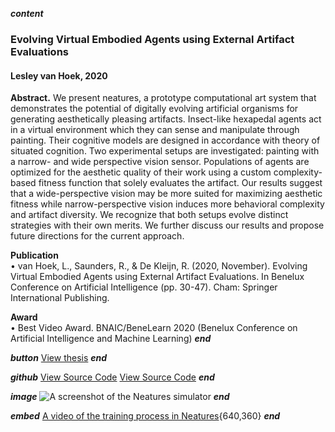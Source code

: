 ___content___
### Evolving Virtual Embodied Agents using External Artifact Evaluations
#### Lesley van Hoek, 2020

**Abstract.** We present neatures, a prototype computational art system that demonstrates the potential of digitally evolving artificial organisms for generating aesthetically pleasing artifacts. Insect-like hexapedal agents act in a virtual environment which they can sense and manipulate through painting. Their cognitive models are designed in accordance with theory of situated cognition. Two experimental setups are investigated: painting with a narrow- and wide perspective vision sensor. Populations of agents are optimized for the aesthetic quality of their work using a custom complexity-based fitness function that solely evaluates the artifact. Our results suggest that a wide-perspective vision may be more suited for maximizing aesthetic fitness while narrow-perspective vision induces more behavioral complexity and artifact diversity. We recognize that both setups evolve distinct strategies with their own merits. We further discuss our results and propose future directions for the current approach.

**Publication**  
• van Hoek, L., Saunders, R., & De Kleijn, R. (2020, November). Evolving Virtual Embodied Agents using External Artifact Evaluations. In Benelux Conference on Artificial Intelligence (pp. 30-47). Cham: Springer International Publishing.

**Award**  
• Best Video Award. BNAIC/BeneLearn 2020 (Benelux Conference on Artificial Intelligence and Machine Learning)
___end___

___button___
[View thesis](https://theses.liacs.nl/1922)
___end___

___github___
[View Source Code](https://github.com/lshoek/creative-evo-simulator)
[View Source Code](https://github.com/lshoek/creative-evo-controller)
___end___

___image___
![A screenshot of the Neatures simulator](../images/neatures-proj.png)
___end___

___embed___
[A video of the training process in Neatures](https://youtube.com/embed/ocxzQ2vLQNU){640,360}
___end___